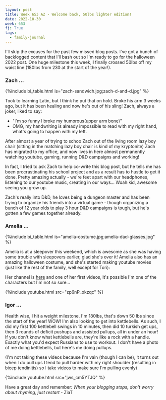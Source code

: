 ```yaml
---
layout: post
title: Week 653 AZ - Welcome back, 50lbs lighter edition!
date: 2022-10-30
week: 653
fj: True
tags:
  - family-journal
---
```


I'll skip the excuses for the past few missed blog posts. I've got a bunch of backlogged content that I'll bash out so I'm ready to go for the halloween 2022 post. One huge milestone this week, I finally crossed 50lbs off my waist line (180lbs from 230 at the start of the year!).

### Zach ...

{%include bi_table.html is="zach-sandwich.jpg;zach-d-and-d.jpg" %}

Took to learning Latin, but I think he put that on hold.
Broke his arm 3 weeks ago, but it has been healing and now he's out of his sling! Zach, always a joker, liked to say:

- "I'm so funny I broke my humorous(upper arm bone)"
- OMG, my handwriting is already impossible to read with my right hand, what's going to happen with my left.

After almost a year of trying to schoo Zach out of the living room lazy boy chair (sitting in the matching lazy boy chair is kind of my kryptonite) Zach has migrated to my office, and now lives in here almost permanently watching youtube, gaming, running D&D campaigns and working!

In fact, I tried to ask Zach to help co-write this blog post, but he tells me has been procrastinating his school project and as a result has to hustle to get it done. Pretty amazing actually - we're feet apart with our headphones, listening to our youtube music, creating in our ways... Woah kid, awesome seeing you grow up.

Zach's really into D&D, he loves being a dungeon master and has been trying to organize his friends into a virtual game - though organizing a bunch of 12 year olds to play 3 hour D&D campaigns is tough, but he's gotten a few games together already.

### Amelia ...

{%include bi_table.html is="amelia-costume.jpg;amelia-dad-glasses.jpg" %}

Amelia is at a sleepover this weekend, which is awesome as she was having some trouble with sleepovers earlier, glad she's over it! Amelia also has an amazing halloween costume, and she's started making youtube movies (just like the rest of the family, well except for Tori):

Her channel is [here](https://www.youtube.com/channel/UCUmXIPM9XtmEQKUg48D_ecg) and one of her first videos, it's possible I'm one of the characters but I'm not so sure...

{%include youtube.html src="zp6nP_okzqc" %}

### Igor ...

Health wise, I hit a weight milestone, I'm 180lbs, that's down 50 lbs since the start of the year! WOW! I'm also looking to get into kettlebells. As such, I did my first 100 kettlebell swings in 10 minutes, then did 10 turkish get ups, then 3 rounds of deficit pushups and assisted pullups, all in under an hour! If you don't know what kettlebells are, they're like a rock with a handle. Exactly what you'd expect Russians to use to workout. I don't have a photo of me doing kettlebells, but here's me doing pullups.

(I'm not taking these videos because I'm vain (though I can be), it turns out when I do pull ups I tend to pull harder with my right shoulder (resulting in bicep tendinitis) so I take videos to make sure I'm pulling evenly)

{%include youtube.html src="jws_cm5YTJQ" %}

Have a great day and remember: _When your blogging stops, don't worry about rhyming, just restart_ - ZiaT
